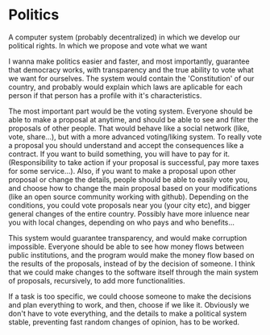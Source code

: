 # Politics
A computer system (probably decentralized) in which we develop our political rights. In which we propose and vote what we want

I wanna make politics easier and faster, and most importantly, guarantee that democracy works, with transparency and the true ability to vote what we want for ourselves. The system would contain the 'Constitution' of our country, and probably would explain which laws are aplicable for each person if that person has a profile with it's characteristics.

The most important part would be the voting system. Everyone should be able to make a proposal at anytime, and should be able to see and filter the proposals of other people. That would behave like a social network (like, vote, share...), but with a more advanced voting/liking system. To really vote a proposal you should understand and accept the consequences like a contract. If you want to build something, you will have to pay for it. (Responsibility to take action if your proposal is successful, pay more taxes for some service...). Also, if you want to make a proposal upon other proposal or change the details, people should be able to easily vote you, and choose how to change the main proposal based on your modifications (like an open source community working with github). Depending on the conditions, you could vote proposals near you (your city etc), and bigger general changes of the entire country. Possibly have more inluence near you with local changes, depending on who pays and who benefits...

This system would guarantee transparency, and would make corruption impossible. Everyone should be able to see how money flows between public institutions, and the program would make the money flow based on the results of the proposals, instead of by the decision of someone. I think that we could make changes to the software itself through the main system of proposals, recursively, to add more functionalities.

If a task is too specific, we could choose someone to make the decisions and plan everything to work, and then, choose if we like it. Obviously we don't have to vote everything, and the details to make a political system stable, preventing fast random changes of opinion, has to be worked.
